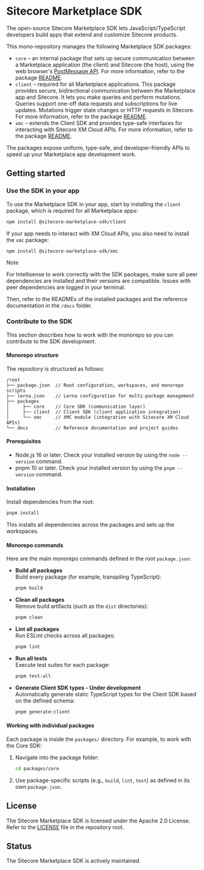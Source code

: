 # Sitecore Marketplace SDK

The open-source Sitecore Marketplace SDK lets JavaScript/TypeScript developers build apps that extend and customize Sitecore products. 

This mono-repository manages the following Marketplace SDK packages:
- `core` – an internal package that sets up secure communication between a Marketplace application (the client) and Sitecore (the host), using the web browser's [PostMessage API](https://developer.mozilla.org/en-US/docs/Web/API/Window/postMessage). For more information, refer to the package [README](packages/core/README.md).
- `client` – required for all Marketplace applications. This package provides secure, bidirectional communication between the Marketplace app and Sitecore. It lets you make queries and perform mutations. Queries support one-off data requests and subscriptions for live updates. Mutations trigger state changes or HTTP requests in Sitecore. For more information, refer to the package [README](packages/client/README.md).
- `xmc` – extends the Client SDK and provides type-safe interfaces for interacting with Sitecore XM Cloud APIs. For more information, refer to the package [README](packages/xmc/README.md).

The packages expose uniform, type-safe, and developer-friendly APIs to speed up your Marketplace app development work.

## Getting started

### Use the SDK in your app
To use the Marketplace SDK in your app, start by installing the `client` package, which is required for all Marketplace apps:
```bash
npm install @sitecore-marketplace-sdk/client
```
If your app needs to interact with XM Cloud APIs, you also need to install the `xmc` package:
```bash
npm install @sitecore-marketplace-sdk/xmc
```

  > [!NOTE]
  > For Intellisense to work correctly with the SDK packages, make sure all peer dependencies are installed and their versions are compatible. Issues with peer dependencies are logged in your terminal.

Then, refer to the READMEs of the installed packages and the reference documentation in the `/docs` folder.


### Contribute to the SDK 
This section describes how to work with the monorepo so you can contribute to the SDK development.

#### Monorepo structure

The repository is structured as follows:

```
/root
├── package.json  // Root configuration, workspaces, and monorepo scripts
├── lerna.json    // Lerna configuration for multi-package management
├── packages
│     ├── core    // Core SDK (communication layer)
│     ├── client  // Client SDK (client application integration)
│     └── xmc     // XMC module (integration with Sitecore XM Cloud APIs)
└── docs          // Reference documentation and project guides
```

#### Prerequisites

- Node.js 16 or later. Check your installed version by using the `node --version` command.
- pnpm 10 or later. Check your installed version by using the `pnpm --version` command.

#### Installation

Install dependencies from the root:

```bash
pnpm install
```

This installs all dependencies across the packages and sets up the workspaces.

#### Monorepo commands

Here are the main monorepo commands defined in the root `package.json`:

- **Build all packages**  
  Build every package (for example, transpiling TypeScript):

  ```bash
  pnpm build
  ```

- **Clean all packages**  
  Remove build artifacts (such as the `dist` directories):

  ```bash
  pnpm clean
  ```

- **Lint all packages**  
  Run ESLint checks across all packages:

  ```bash
  pnpm lint
  ```

- **Run all tests**  
  Execute test suites for each package:

  ```bash
  pnpm test:all
  ```

- **Generate Client SDK types - Under development**  
  Automatically generate static TypeScript types for the Client SDK based on the defined schema:

  ```bash
  pnpm generate:client
  ```

#### Working with individual packages

Each package is inside the `packages/` directory. For example, to work with the Core SDK:

1. Navigate into the package folder:
   ```bash
   cd packages/core
   ```
2. Use package-specific scripts (e.g., `build`, `lint`, `test`) as defined in its own `package.json`.
  
## License 
The Sitecore Marketplace SDK is licensed under the Apache 2.0 License. Refer to the [LICENSE](./LICENSE.MD) file in the repository root.

## Status
The Sitecore Marketplace SDK is actively maintained.
